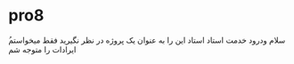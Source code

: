# pro8
ُسلام ودرود خدمت استاد استاد این را به عنوان یک پروژه در نظر نگیرید فقط میخواستم ایرادات را متوجه شم 
